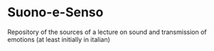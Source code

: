 # Suono-e-Senso
Repository of the sources of a lecture on sound and transmission of emotions (at least initially in italian)

